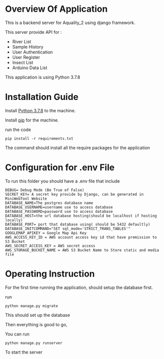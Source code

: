 # Overview Of Application

This is a backend server for Aquality_2 using django framework.

This server provide API for :

- River List
- Sample History
- User Authentication
- User Register
- Insect List
- Arduino Data List

This application is using Python 3.7.8

# Installation Guide

Install [Python 3.7.8](https://www.python.org/downloads/release/python-378/) to the machine.

Install [pip](https://pip.pypa.io/en/stable/installing/) for the machine.

run the code 

```
pip install -r requirements.txt
```

The command should install all the require packages for the application

# Configuration for .env File

To run this folder you should have a .env file that include
```
DEBUG= Debug Mode (Be True of False)
SECRET_KEY= A secret key provide by Django, can be generated in MiniWebTool Website
DATABASE_NAME=The postgres database name
DATABASE_USERNAME=username use to access database
DATABASE_PASSWORD=password use to access database
DATABASE_HOST=the url database hosting(should be localhost if hosting locally)
DATABASE_PORT= port that database using( should be 5432 defaultly)
DATABASE_INITCOMMAND="SET sql_mode='STRICT_TRANS_TABLES'"
GOOGLEMAP_APIKEY = Google Map Api Key
AWS_ACCESS_KEY_ID = AWS account access key id that have premission to S3 Bucket
AWS_SECRET_ACCESS_KEY = AWS secret access 
AWS_STORAGE_BUCKET_NAME = AWS S3 Bucket Name to Store static and media file
```

# Operating Instruction

For the first time running the application, should setup the database first.

run

```
python manage.py migrate
```

This should set up the database

Then everything is good to go,

You can run 
```
python manage.py runserver
```
To start the server